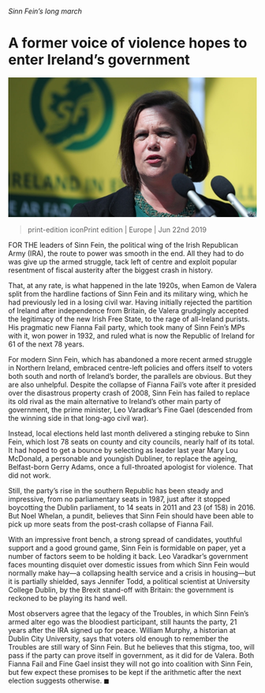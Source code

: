 ###### Sinn Fein’s long march

# A former voice of violence hopes to enter Ireland’s government 

![image](images/20190622_eup503.jpg) 

> print-edition iconPrint edition | Europe | Jun 22nd 2019 

FOR THE leaders of Sinn Fein, the political wing of the Irish Republican Army (IRA), the route to power was smooth in the end. All they had to do was give up the armed struggle, tack left of centre and exploit popular resentment of fiscal austerity after the biggest crash in history. 

That, at any rate, is what happened in the late 1920s, when Eamon de Valera split from the hardline factions of Sinn Fein and its military wing, which he had previously led in a losing civil war. Having initially rejected the partition of Ireland after independence from Britain, de Valera grudgingly accepted the legitimacy of the new Irish Free State, to the rage of all-Ireland purists. His pragmatic new Fianna Fail party, which took many of Sinn Fein’s MPs with it, won power in 1932, and ruled what is now the Republic of Ireland for 61 of the next 78 years. 

For modern Sinn Fein, which has abandoned a more recent armed struggle in Northern Ireland, embraced centre-left policies and offers itself to voters both south and north of Ireland’s border, the parallels are obvious. But they are also unhelpful. Despite the collapse of Fianna Fail’s vote after it presided over the disastrous property crash of 2008, Sinn Fein has failed to replace its old rival as the main alternative to Ireland’s other main party of government, the prime minister, Leo Varadkar’s Fine Gael (descended from the winning side in that long-ago civil war). 

Instead, local elections held last month delivered a stinging rebuke to Sinn Fein, which lost 78 seats on county and city councils, nearly half of its total. It had hoped to get a bounce by selecting as leader last year Mary Lou McDonald, a personable and youngish Dubliner, to replace the ageing, Belfast-born Gerry Adams, once a full-throated apologist for violence. That did not work. 

Still, the party’s rise in the southern Republic has been steady and impressive, from no parliamentary seats in 1987, just after it stopped boycotting the Dublin parliament, to 14 seats in 2011 and 23 (of 158) in 2016. But Noel Whelan, a pundit, believes that Sinn Fein should have been able to pick up more seats from the post-crash collapse of Fianna Fail. 

With an impressive front bench, a strong spread of candidates, youthful support and a good ground game, Sinn Fein is formidable on paper, yet a number of factors seem to be holding it back. Leo Varadkar’s government faces mounting disquiet over domestic issues from which Sinn Fein would normally make hay—a collapsing health service and a crisis in housing—but it is partially shielded, says Jennifer Todd, a political scientist at University College Dublin, by the Brexit stand-off with Britain: the government is reckoned to be playing its hand well. 

Most observers agree that the legacy of the Troubles, in which Sinn Fein’s armed alter ego was the bloodiest participant, still haunts the party, 21 years after the IRA signed up for peace. William Murphy, a historian at Dublin City University, says that voters old enough to remember the Troubles are still wary of Sinn Fein. But he believes that this stigma, too, will pass if the party can prove itself in government, as it did for de Valera. Both Fianna Fail and Fine Gael insist they will not go into coalition with Sinn Fein, but few expect these promises to be kept if the arithmetic after the next election suggests otherwise. ◼ 

